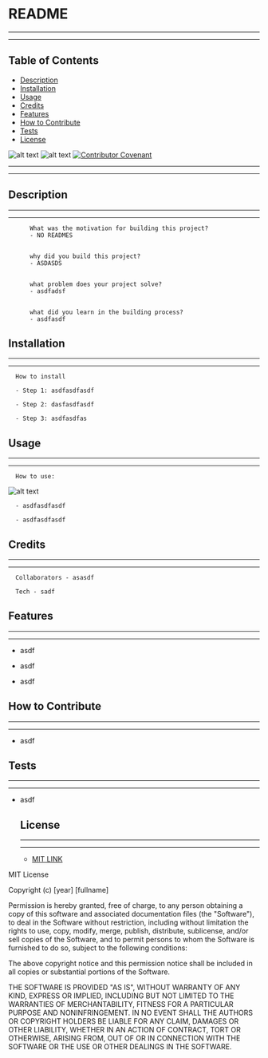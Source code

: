  
  # README
  ---
  ---
  ## Table of Contents 
      
  * [Description](#description)
  * [Installation](#installation)
  * [Usage](#usage)
  * [Credits](#credits)
  * [Features](#features)
  * [How to Contribute](#how-to-contribute)
  * [Tests](#tests)
  * [License](#license)
      
    

  ![alt text](https://img.shields.io/badge/Badge-MIT%20LICENSE-brightgreen)   ![alt text](dasf)   [![Contributor Covenant](https://img.shields.io/badge/Contributor%20Covenant-2.1-4baaaa.svg)](code_of_conduct.md)



  ---
  ---
  ## Description
  ---
  ---
      
          What was the motivation for building this project?
          - NO READMES
      
      
          why did you build this project?
          - ASDASDS
      
      
          what problem does your project solve?
          - asdfadsf
      
      
          what did you learn in the building process?
          - asdfasdf
      

      
  ## Installation
  ---
  ---      
  
      How to install
  
      - Step 1: asdfasdfasdf
      
      - Step 2: dasfasdfasdf
      
      - Step 3: asdfasdfas
      
      

  ## Usage
  ---
  ---      
      How to use: 
      
![alt text](asdfasdfasd) 
      
      
      
      - asdfasdfasdf
      
      - asdfasdfasdf
      

  ## Credits
  ---
  ---     
      Collaborators - asasdf
      
      Tech - sadf

  ## Features
  ---
  ---
 * asdf
  
 * asdf
  
 * asdf

  ## How to Contribute
  ---
  ---     
 *  asdf     

  ## Tests
  ---
  ---
* asdf
   
  ## License 
  ---
  ---    

  *  [MIT LINK](https://choosealicense.com/licenses/mit/)

    
MIT License

Copyright (c) [year] [fullname]

Permission is hereby granted, free of charge, to any person obtaining a copy
of this software and associated documentation files (the "Software"), to deal
in the Software without restriction, including without limitation the rights
to use, copy, modify, merge, publish, distribute, sublicense, and/or sell
copies of the Software, and to permit persons to whom the Software is
furnished to do so, subject to the following conditions:

The above copyright notice and this permission notice shall be included in all
copies or substantial portions of the Software.

THE SOFTWARE IS PROVIDED "AS IS", WITHOUT WARRANTY OF ANY KIND, EXPRESS OR
IMPLIED, INCLUDING BUT NOT LIMITED TO THE WARRANTIES OF MERCHANTABILITY,
FITNESS FOR A PARTICULAR PURPOSE AND NONINFRINGEMENT. IN NO EVENT SHALL THE
AUTHORS OR COPYRIGHT HOLDERS BE LIABLE FOR ANY CLAIM, DAMAGES OR OTHER
LIABILITY, WHETHER IN AN ACTION OF CONTRACT, TORT OR OTHERWISE, ARISING FROM,
OUT OF OR IN CONNECTION WITH THE SOFTWARE OR THE USE OR OTHER DEALINGS IN THE
SOFTWARE.


